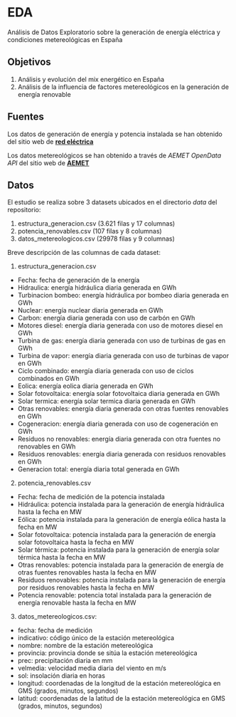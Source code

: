 # EDA
Análisis de Datos Exploratorio sobre la generación de energía eléctrica y condiciones metereológicas en España

## Objetivos
1. Análisis y evolución del mix energético en España
2. Análisis de la influencia de factores metereológicos en la generación de energía renovable

## Fuentes
Los datos de generación de energía y potencia instalada se han obtenido del sitio web de [**red eléctrica**](https://www.ree.es/es/datos/generacion)

Los datos metereológicos se han obtenido a través de *AEMET OpenData API* del sitio web de [**AEMET**](https://opendata.aemet.es/centrodedescargas/inicio)

## Datos
El estudio se realiza sobre 3 datasets ubicados en el directorio *data* del repositorio:
1. estructura_generacion.csv (3.621 filas y 17 columnas)
2. potencia_renovables.csv (107 filas y 8 columnas)
3. datos_metereologicos.csv (29978 filas y 9 columnas)

Breve descripción de las columnas de cada dataset:

1. estructura_generacion.csv
* Fecha: fecha de generación de la energía
* Hidraulica: energía hidráulica diaria generada en GWh
* Turbinacion bombeo: energía hidráulica por bombeo diaria generada en GWh
* Nuclear: energía nuclear diaria generada en GWh
* Carbon: energía diaria generada con uso de carbón en GWh
* Motores diesel: energía diaria generada con uso de motores diesel en GWh
* Turbina de gas: energía diaria generada con uso de turbinas de gas en GWh
* Turbina de vapor: energía diaria generada con uso de turbinas de vapor en GWh
* Ciclo combinado: energía diaria generada con uso de ciclos combinados en GWh
* Eolica: energía eolica diaria generada en GWh
* Solar fotovoltaica: energía solar fotovoltaica diaria generada en GWh
* Solar termica: energía solar termica diaria generada en GWh
* Otras renovables: energía diaria generada con otras fuentes renovables en GWh
* Cogeneracion: energía diaria generada con uso de cogeneración en GWh
* Residuos no renovables: energía diaria generada con otra fuentes no renovables en GWh
* Residuos renovables: energía diaria generada con residuos renovables en GWh
* Generacion total: energía diaria total generada en GWh

2. potencia_renovables.csv
* Fecha: fecha de medición de la potencia instalada
* Hidráulica: potencia instalada para la generación de energía hidráulica hasta la fecha en MW
* Eólica: potencia instalada para la generación de energía eólica hasta la fecha en MW
* Solar fotovoltaica: potencia instalada para la generación de energía solar fotovoltaica hasta la fecha en MW
* Solar térmica: potencia instalada para la generación de energía solar térmica hasta la fecha en MW
* Otras renovables: potencia instalada para la generación de energía de otras fuentes renovables hasta la fecha en MW
* Residuos renovables: potencia instalada para la generación de energía por residuos renovables hasta la fecha en MW
* Potencia renovable: potencia total instalada para la generación de energía renovable hasta la fecha en MW

3. datos_metereologicos.csv:
* fecha: fecha de medición
* indicativo: código único de la estación metereológica
* nombre: nombre de la estación metereológica
* provincia: provincia donde se sitúa la estación metereológica
* prec: precipitación diaria en mm
* velmedia: velocidad media diaria del viento en m/s
* sol: insolación diaria en horas
* longitud: coordenadas de la longitud de la estación metereológica en GMS (grados, minutos, segundos)
* latitud: coordenadas de la latitud de la estación metereológica en GMS (grados, minutos, segundos)
